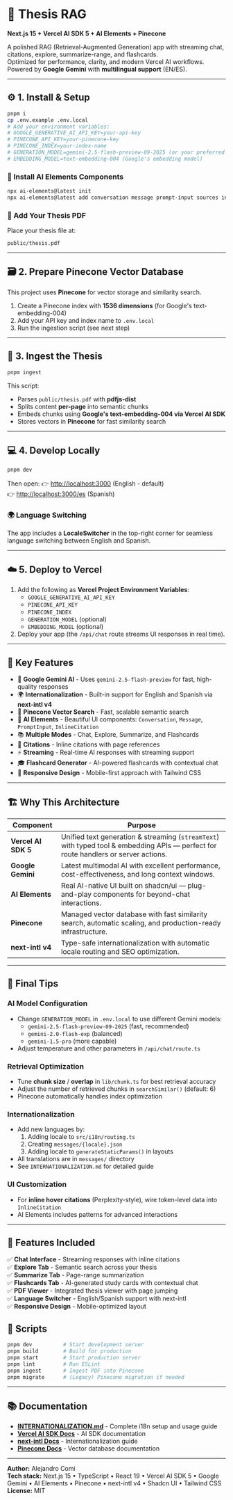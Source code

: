 # 🧠 Thesis RAG  
**Next.js 15 + Vercel AI SDK 5 + AI Elements + Pinecone**

A polished RAG (Retrieval-Augmented Generation) app with streaming chat, citations, explore, summarize-range, and flashcards.  
Optimized for performance, clarity, and modern Vercel AI workflows. Powered by **Google Gemini** with **multilingual support** (EN/ES).

---

## ⚙️ 1. Install & Setup

```bash
pnpm i
cp .env.example .env.local
# Add your environment variables:
# GOOGLE_GENERATIVE_AI_API_KEY=your-api-key
# PINECONE_API_KEY=your-pinecone-key
# PINECONE_INDEX=your-index-name
# GENERATION_MODEL=gemini-2.5-flash-preview-09-2025 (or your preferred Gemini model)
# EMBEDDING_MODEL=text-embedding-004 (Google's embedding model)
```

### 🧩 Install AI Elements Components
```bash
npx ai-elements@latest init
npx ai-elements@latest add conversation message prompt-input sources inline-citation response
```

### 📄 Add Your Thesis PDF
Place your thesis file at:
```
public/thesis.pdf
```

---

## 🗃️ 2. Prepare Pinecone Vector Database

This project uses **Pinecone** for vector storage and similarity search. 

1. Create a Pinecone index with **1536 dimensions** (for Google's text-embedding-004)
2. Add your API key and index name to `.env.local`
3. Run the ingestion script (see next step)

---

## 🧠 3. Ingest the Thesis

```bash
pnpm ingest
```

This script:
- Parses `public/thesis.pdf` with **pdfjs-dist**  
- Splits content **per-page** into semantic chunks  
- Embeds chunks using **Google's text-embedding-004 via Vercel AI SDK**  
- Stores vectors in **Pinecone** for fast similarity search

---

## 💻 4. Develop Locally

```bash
pnpm dev
```

Then open:
👉 [http://localhost:3000](http://localhost:3000) (English - default)  
👉 [http://localhost:3000/es](http://localhost:3000/es) (Spanish)

### 🌍 Language Switching
The app includes a **LocaleSwitcher** in the top-right corner for seamless language switching between English and Spanish.

---

## ☁️ 5. Deploy to Vercel

1. Add the following as **Vercel Project Environment Variables**:
   - `GOOGLE_GENERATIVE_AI_API_KEY`
   - `PINECONE_API_KEY`
   - `PINECONE_INDEX`
   - `GENERATION_MODEL` (optional)
   - `EMBEDDING_MODEL` (optional)
2. Deploy your app (the `/api/chat` route streams UI responses in real time).

---

## 🧩 Key Features

- 🤖 **Google Gemini AI** - Uses `gemini-2.5-flash-preview` for fast, high-quality responses
- 🌍 **Internationalization** - Built-in support for English and Spanish via **next-intl v4**
- 🎯 **Pinecone Vector Search** - Fast, scalable semantic search
- 🎨 **AI Elements** - Beautiful UI components: `Conversation`, `Message`, `PromptInput`, `InlineCitation`
- 📚 **Multiple Modes** - Chat, Explore, Summarize, and Flashcards
- 🔗 **Citations** - Inline citations with page references
- ⚡ **Streaming** - Real-time AI responses with streaming support
- 🎓 **Flashcard Generator** - AI-powered flashcards with contextual chat
- 📱 **Responsive Design** - Mobile-first approach with Tailwind CSS  

---

## 🏗️ Why This Architecture

| Component | Purpose |
|------------|----------|
| **Vercel AI SDK 5** | Unified text generation & streaming (`streamText`) with typed tool & embedding APIs — perfect for route handlers or server actions. |
| **Google Gemini** | Latest multimodal AI with excellent performance, cost-effectiveness, and long context windows. |
| **AI Elements** | Real AI-native UI built on shadcn/ui — plug-and-play components for beyond-chat interactions. |
| **Pinecone** | Managed vector database with fast similarity search, automatic scaling, and production-ready infrastructure. |
| **next-intl v4** | Type-safe internationalization with automatic locale routing and SEO optimization. |

---

## 🧭 Final Tips

### AI Model Configuration
- Change `GENERATION_MODEL` in `.env.local` to use different Gemini models:
  - `gemini-2.5-flash-preview-09-2025` (fast, recommended)
  - `gemini-2.0-flash-exp` (balanced)
  - `gemini-1.5-pro` (more capable)
- Adjust temperature and other parameters in `/api/chat/route.ts`

### Retrieval Optimization
- Tune **chunk size** / **overlap** in `lib/chunk.ts` for best retrieval accuracy  
- Adjust the number of retrieved chunks in `searchSimilar()` (default: 6)
- Pinecone automatically handles index optimization

### Internationalization
- Add new languages by:
  1. Adding locale to `src/i18n/routing.ts`
  2. Creating `messages/{locale}.json`
  3. Adding locale to `generateStaticParams()` in layouts
- All translations are in `messages/` directory
- See `INTERNATIONALIZATION.md` for detailed guide

### UI Customization
- For **inline hover citations** (Perplexity-style), wire token-level data into `InlineCitation`
- AI Elements includes patterns for advanced interactions  

---

## 🧰 Features Included

✅ **Chat Interface** - Streaming responses with inline citations  
✅ **Explore Tab** - Semantic search across your thesis  
✅ **Summarize Tab** - Page-range summarization  
✅ **Flashcards Tab** - AI-generated study cards with contextual chat  
✅ **PDF Viewer** - Integrated thesis viewer with page jumping  
✅ **Language Switcher** - English/Spanish support with next-intl  
✅ **Responsive Design** - Mobile-optimized layout  

## 🔧 Scripts

```bash
pnpm dev          # Start development server
pnpm build        # Build for production
pnpm start        # Start production server
pnpm lint         # Run ESLint
pnpm ingest       # Ingest PDF into Pinecone
pnpm migrate      # (Legacy) Pinecone migration if needed
```

---

## 📚 Documentation

- **[INTERNATIONALIZATION.md](./INTERNATIONALIZATION.md)** - Complete i18n setup and usage guide
- **[Vercel AI SDK Docs](https://sdk.vercel.ai/docs)** - AI SDK documentation
- **[next-intl Docs](https://next-intl-docs.vercel.app/)** - Internationalization guide
- **[Pinecone Docs](https://docs.pinecone.io/)** - Vector database documentation

---

**Author:** Alejandro Comi  
**Tech stack:** Next.js 15 • TypeScript • React 19 • Vercel AI SDK 5 • Google Gemini • AI Elements • Pinecone • next-intl v4 • Shadcn UI • Tailwind CSS  
**License:** MIT
